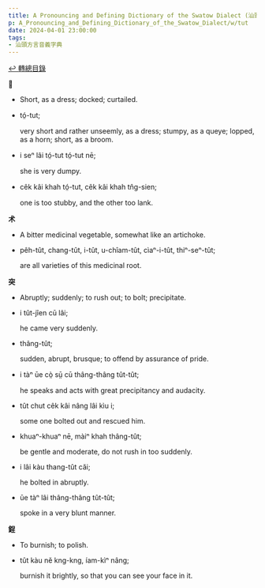 ```yaml
---
title: A Pronouncing and Defining Dictionary of the Swatow Dialect (汕頭方言音義字典) / tut
p: A_Pronouncing_and_Defining_Dictionary_of_the_Swatow_Dialect/w/tut
date: 2024-04-01 23:00:00
tags: 
- 汕頭方言音義字典
---
```


[↩️ 轉總目錄](/A_Pronouncing_and_Defining_Dictionary_of_the_Swatow_Dialect)


**𥏘**
- Short, as a dress; docked; curtailed.

- tó̤-tut;

  very short and rather unseemly, as a dress; stumpy, as a queye; lopped, as a horn; short, as a broom.

- i seⁿ lâi tó̤-tut tó̤-tut nē;

  she is very dumpy.

- cêk kâi khah tó̤-tut, cêk kâi khah tn̂g-sien;

  one is too stubby, and the other too lank.

**术**
- A bitter medicinal vegetable, somewhat like an artichoke.

- pêh-tût, chang-tût, i-tût, u-chîam-tût, cìaⁿ-i-tût, thiⁿ-seⁿ-tût;

  are all varieties of this medicinal root.

**突**
- Abruptly; suddenly; to rush out; to bolt; precipitate.

- i tût-jîen cū lâi;

  he came very suddenly.

- thâng-tût;

  sudden, abrupt, brusque; to offend by assurance of pride.

- i tàⁿ ūe cò̤ sṳ̄ cū thâng-thâng tût-tût;

  he speaks and acts with great precipitancy and audacity.

- tût chut cêk kâi nâng lâi kìu i;

  some one bolted out and rescued him.

- khuaⁿ-khuaⁿ nē, màiⁿ khah thâng-tût;

  be gentle and moderate, do not rush in too suddenly.

- i lâi kàu thang-tût căi;

  he bolted in abruptly.

- ūe tàⁿ lâi thâng-thâng tût-tût;

  spoke in a very blunt manner.

**鋥**
- To burnish; to polish.

- tût kàu nĕ kng-kng, íam-kìⁿ nâng;

  burnish it brightly, so that you can see your face in it.